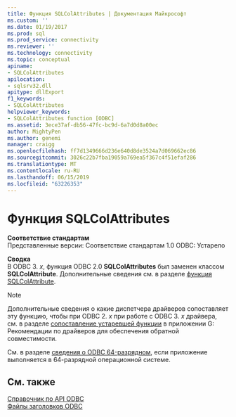 ```yaml
---
title: Функция SQLColAttributes | Документация Майкрософт
ms.custom: ''
ms.date: 01/19/2017
ms.prod: sql
ms.prod_service: connectivity
ms.reviewer: ''
ms.technology: connectivity
ms.topic: conceptual
apiname:
- SQLColAttributes
apilocation:
- sqlsrv32.dll
apitype: dllExport
f1_keywords:
- SQLColAttributes
helpviewer_keywords:
- SQLColAttributes function [ODBC]
ms.assetid: 3ece37af-db56-47fc-bc9d-6a7d0d8a00ec
author: MightyPen
ms.author: genemi
manager: craigg
ms.openlocfilehash: ff7d1349666d236e640d8de3524a7d069662ec86
ms.sourcegitcommit: 3026c22b7fba19059a769ea5f367c4f51efaf286
ms.translationtype: MT
ms.contentlocale: ru-RU
ms.lasthandoff: 06/15/2019
ms.locfileid: "63226353"
---
```

# <a name="sqlcolattributes-function"></a>Функция SQLColAttributes
**Соответствие стандартам**  
 Представленные версии: Соответствие стандартам 1.0 ODBC: Устарело  
  
 **Сводка**  
 В ODBC 3. *x*, функция ODBC 2.0 **SQLColAttributes** был заменен классом **SQLColAttribute**. Дополнительные сведения см. в разделе [функция SQLColAttribute](../../../odbc/reference/syntax/sqlcolattribute-function.md).  
  
> [!NOTE]  
>  Дополнительные сведения о какие диспетчера драйверов сопоставляет эту функцию, чтобы при ODBC 2. *x* при работе с ODBC 3. *x* драйвера, см. в разделе [сопоставление устаревшей функции](../../../odbc/reference/appendixes/mapping-deprecated-functions.md) в приложении G: Рекомендации по драйверов для обеспечения обратной совместимости.  
  
 См. в разделе [сведения о ODBC 64-разрядном](../../../odbc/reference/odbc-64-bit-information.md), если приложение выполняется в 64-разрядной операционной системе.  
  
## <a name="see-also"></a>См. также  
 [Справочник по API ODBC](../../../odbc/reference/syntax/odbc-api-reference.md)   
 [Файлы заголовков ODBC](../../../odbc/reference/install/odbc-header-files.md)
